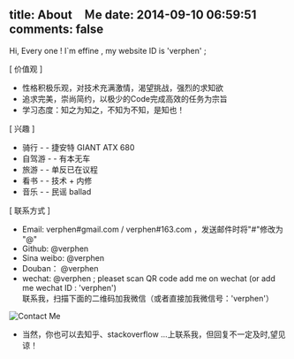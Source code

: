 title: About　Ｍe
date: 2014-09-10 06:59:51
comments: false
---
Hi, Every one ! I`m effine , my website ID is 'verphen' ; 

[ 价值观 ]
	
-  性格积极乐观，对技术充满激情，渴望挑战，强烈的求知欲
-  追求完美，崇尚简约，以极少的Code完成高效的任务为宗旨
-  学习态度：知之为知之，不知为不知，是知也！

[ 兴趣 ]

- 骑行 - - 捷安特 GIANT ATX 680
- 自驾游 - - 有本无车
- 旅游 - - 单反已在议程
- 看书 - - 技术 + 内修
- 音乐 - - 民谣 ballad

[ 联系方式 ]

- Email: verphen#gmail.com / verphen#163.com ，发送邮件时将"#"修改为 "@"
- Github: <a href="https://github.com/verphen" style="text-decoration: none">@verphen</a> 
- Sina weibo: <a href="http://weibo.com/verphen" style="text-decoration: none">@verphen</a>
- Douban： <a href="http://www.douban.com/people/verphen/" style="text-decoration: none">@verphen</a>
- wechat: @verphen ; pleaset scan QR code add me on wechat (or add me wechat ID : 'verphen')<br/>
联系我，扫描下面的二维码加我微信（或者直接加我微信号：'verphen'）<br/>
<img src="/imgs/wechat_QR.png" alt="Contact Me"/>

- 当然，你也可以去知乎、stackoverflow ...上联系我，但回复不一定及时,望见谅！